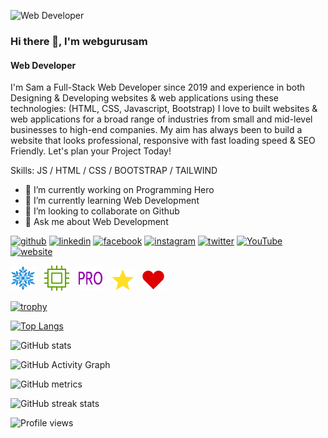 ![Web Developer](https://scontent.fjsr11-1.fna.fbcdn.net/v/t1.6435-9/56468324_287450268818137_4781202819912826880_n.jpg?stp=dst-jpg_s960x960&_nc_cat=111&ccb=1-7&_nc_sid=19026a&_nc_ohc=rwnTAxzJEFQAX9pjoJW&_nc_ht=scontent.fjsr11-1.fna&oh=00_AT_kXGq9A9ygxiDLjpJbJ-AAyk36YuC3Wf-aEdyfH6XWiw&oe=633FB3DB)

### Hi there 👋, I'm webgurusam
#### Web Developer


I'm Sam a Full-Stack Web Developer since 2019 and experience in both Designing & Developing websites & web applications using these technologies: (HTML, CSS, Javascript, Bootstrap) I love to built websites & web applications for a broad range of industries from small and mid-level businesses to high-end companies. My aim has always been to build a website that looks professional, responsive with fast loading speed & SEO Friendly. Let's plan your Project Today!

Skills: JS / HTML / CSS / BOOTSTRAP / TAILWIND  

- 🔭 I’m currently working on Programming Hero 
- 🌱 I’m currently learning Web Development 
- 👯 I’m looking to collaborate on Github 
- 💬 Ask me about Web Development 


[<img src='https://cdn.jsdelivr.net/npm/simple-icons@3.0.1/icons/github.svg' alt='github' height='40'>](https://github.com/webgurusam)  [<img src='https://cdn.jsdelivr.net/npm/simple-icons@3.0.1/icons/linkedin.svg' alt='linkedin' height='40'>](https://www.linkedin.com/in/webgurusam/)  [<img src='https://cdn.jsdelivr.net/npm/simple-icons@3.0.1/icons/facebook.svg' alt='facebook' height='40'>](https://www.facebook.com/webgurusam)  [<img src='https://cdn.jsdelivr.net/npm/simple-icons@3.0.1/icons/instagram.svg' alt='instagram' height='40'>](https://www.instagram.com/webgurusam/)  [<img src='https://cdn.jsdelivr.net/npm/simple-icons@3.0.1/icons/twitter.svg' alt='twitter' height='40'>](https://twitter.com/webgurusam)  [<img src='https://cdn.jsdelivr.net/npm/simple-icons@3.0.1/icons/youtube.svg' alt='YouTube' height='40'>](https://www.youtube.com/channel/webgurusam)  [<img src='https://cdn.jsdelivr.net/npm/simple-icons@3.0.1/icons/icloud.svg' alt='website' height='40'>](https://www.webgurusam.com)  

<a href='https://archiveprogram.github.com/'><img src='https://raw.githubusercontent.com/acervenky/animated-github-badges/master/assets/acbadge.gif' width='40' height='40'></a> <a href='https://docs.github.com/en/developers'><img src='https://raw.githubusercontent.com/acervenky/animated-github-badges/master/assets/devbadge.gif' width='40' height='40'></a> <a href='https://github.com/pricing'><img src='https://raw.githubusercontent.com/acervenky/animated-github-badges/master/assets/pro.gif' width='40' height='40'></a> <a href='https://stars.github.com/'><img src='https://raw.githubusercontent.com/acervenky/animated-github-badges/master/assets/starbadge.gif' width='35' height='35'></a> <a href='https://docs.github.com/en/github/supporting-the-open-source-community-with-github-sponsors'><img src='https://raw.githubusercontent.com/acervenky/animated-github-badges/master/assets/sponsorbadge.gif' width='35' height='35'></a> 

[![trophy](https://github-profile-trophy.vercel.app/?username=webgurusam)](https://github.com/ryo-ma/github-profile-trophy)

[![Top Langs](https://github-readme-stats.vercel.app/api/top-langs/?username=webgurusam)](https://github.com/anuraghazra/github-readme-stats)

![GitHub stats](https://github-readme-stats.vercel.app/api?username=webgurusam&show_icons=true&count_private=true)  

![GitHub Activity Graph](https://activity-graph.herokuapp.com/graph?username=webgurusam)  

![GitHub metrics](https://metrics.lecoq.io/webgurusam)  

![GitHub streak stats](https://github-readme-streak-stats.herokuapp.com/?user=webgurusam)  

![Profile views](https://gpvc.arturio.dev/webgurusam)  
